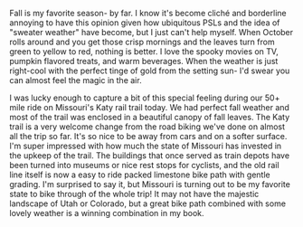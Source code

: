 Fall is my favorite season- by far.  I know it's become cliché and borderline annoying to have this opinion given how ubiquitous PSLs and the idea of "sweater weather" have become, but I just can't help myself.  When October rolls around and you get those crisp mornings and the leaves turn from green to yellow to red, nothing is better.  I love the spooky movies on TV, pumpkin flavored treats, and warm beverages.  When the weather is just right-cool with the perfect tinge of gold from the setting sun- I'd swear you can almost feel the magic in the air.  

I was lucky enough to capture a bit of this special feeling during our 50+ mile ride on Missouri's Katy rail trail today.  We had perfect fall weather and most of the trail was enclosed in a beautiful canopy of fall leaves.  The Katy trail is a very welcome change from the road biking we've done on almost all the trip so far.  It's so nice to be away from cars and on a softer surface.  I'm super impressed with how much the state of Missouri has invested in the upkeep of the trail.  The buildings that once served as train depots have been turned into museums or nice rest stops for cyclists, and the old rail line itself is now a easy to ride packed limestone bike path with gentle grading.  I'm surprised to say it, but Missouri is turning out to be my favorite state to bike through of the whole trip!  It may not have the majestic landscape of Utah or Colorado, but a great bike path combined with some lovely weather is a winning combination in my book.

